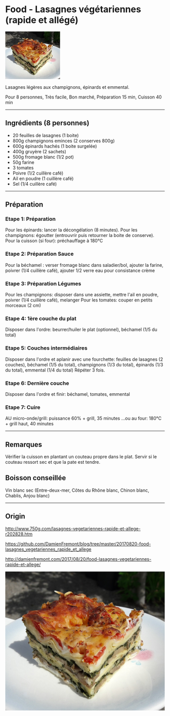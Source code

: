 Food - Lasagnes végétariennes (rapide et allégé)
======
 
![alt text](screenshots/photo-mini.jpg)
 

Lasagnes légères aux champignons, épinards et emmental.

Pour 8 personnes, Très facile, Bon marché, Préparation 15 min, Cuisson 40 min

---

## Ingrédients (8 personnes)

- 20 feuilles de lasagnes (1 boite)
- 800g champignons eminces (2 conserves 800g)
- 600g épinards hachés (1 boite surgelée)
- 400g gruyère  (2 sachets)
- 500g fromage blanc (1/2 pot)
- 50g farine
- 3 tomates
- Poivre (1/2 cuillère café)
- Ail en poudre (1 cuillère café)
- Sel (1/4 cuillère café)

---

## Préparation

### Etape 1: Préparation

Pour les épinards: lancer la décongélation (8 minutes). 
Pour les champignons: égoutter (entrouvrir puis retourner la boite de conserve). 
Pour la cuisson (si four): préchauffage à 180°C

### Etape 2: Préparation Sauce

Pour la béchamel : verser fromage blanc dans saladier/bol, ajouter la farine, poivrer (1/4 cuillère café), ajouter 1/2 verre eau pour consistance crème

### Etape 3: Préparation Légumes

Pour les champignons: disposer dans une assiette, mettre l'ail en poudre, poivrer (1/4 cuillère café), melanger
Pour les tomates: couper en petits morceaux (2 cm)

### Etape 4: 1ère couche du plat

Disposer dans l'ordre: beurrer/huiler le plat (optionnel), béchamel  (1/5 du total)

### Etape 5: Couches intermédiaires

Disposer dans l'ordre et aplanir avec une fourchette: feuilles de lasagnes (2 couches), béchamel  (1/5 du total), champignons (1/3 du total), épinards (1/3 du total), emmental (1/4 du total)
Répéter 3 fois.

### Etape 6: Dernière couche

Disposer dans l'ordre et finir: béchamel, tomates, emmental

### Etape 7: Cuire

AU micro-onde/grill: puissance 60% + grill, 35 minutes ...ou au four: 180°C + grill haut, 40 minutes

---

## Remarques

Vérifier la cuisson en plantant un couteau propre dans le plat. Servir si le couteau ressort sec et que la pate est tendre.

## Boisson conseillée

Vin blanc sec (Entre-deux-mer, Côtes du Rhône blanc, Chinon blanc, Chablis, Anjou blanc)
 
---

## Origin

http://www.750g.com/lasagnes-vegetariennes-rapide-et-allege-r202828.htm

https://github.com/DamienFremont/blog/tree/master/20170820-food-lasagnes_vegetariennes_rapide_et_allege

http://damienfremont.com/2017/08/20/food-lasagnes-vegetariennes-rapide-et-allege/


![alt text](screenshots/photo.jpg)
